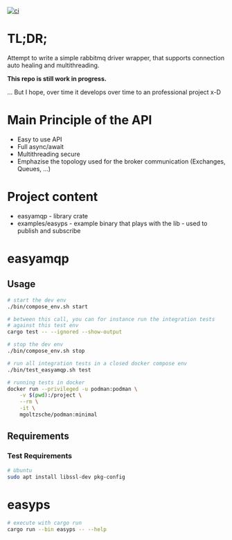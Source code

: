 [![ci](https://github.com/OkieOth/easyamqp/actions/workflows/test.yml/badge.svg)](https://github.com/OkieOth/easyamqp/actions/workflows/test.yml)

# TL;DR;

Attempt to write a simple rabbitmq driver wrapper, that supports connection
auto healing and multithreading.

**This repo is still work in progress.**

... But I hope, over time it develops over time to an professional project x-D

# Main Principle of the API
* Easy to use API
* Full async/await
* Multithreading secure
* Emphazise the topology used for the broker communication (Exchanges, Queues, ...)


# Project content
* easyamqp - library crate
* examples/easyps - example binary that plays with the lib - used to publish and subscribe

# easyamqp

## Usage

```bash
# start the dev env
./bin/compose_env.sh start

# between this call, you can for instance run the integration tests
# against this test env
cargo test -- --ignored --show-output

# stop the dev env
./bin/compose_env.sh stop

# run all integration tests in a closed docker compose env
./bin/test_easyamqp.sh test

# running tests in docker
docker run --privileged -u podman:podman \
    -v $(pwd):/project \
    --rm \
    -it \
    mgoltzsche/podman:minimal

```

## Requirements
### Test Requirements
```bash
# Ubuntu
sudo apt install libssl-dev pkg-config
```

# easyps

```bash
# execute with cargo run
cargo run --bin easyps -- --help
```